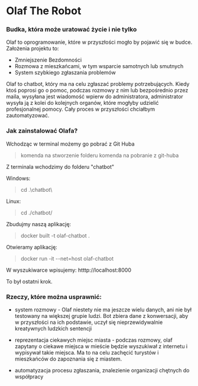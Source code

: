 # Olaf The Robot 
### Budka, która może uratować życie i nie tylko


Olaf to oprogramowanie, które w przyszłości mogło by pojawić się w budce. 
Założenia projektu to:
- Zmniejszenie Bezdomności
- Rozmowa z mieszkańcami, w tym wsparcie samotnych lub smutnych
- System szybkiego zgłaszania problemów


Olaf to chatbot, który ma na celu zgłaszać problemy potrzebujących. Kiedy ktoś poprosi go o pomoc, podczas rozmowy z nim lub bezpośrednio przez maila, wysyłana jest wiadomość wpierw do administratora, administrator wysyła ją z kolei do kolejnych organów, które mogłyby udzielić profesjonalnej pomocy. Cały proces w przyszłości chciałbym zautomatyzować.

### Jak zainstalować Olafa?

Wchodząc w terminal możemy go pobrać z Git Huba
> komenda na stworzenie folderu
> komenda na pobranie z git-huba

Z terminala wchodzimy do folderu "chatbot"

Windows:
>cd .\chatbot\

Linux:
>cd ./chatbot/


Zbudujmy naszą aplikację:
> docker built -t olaf-chatbot .

Otwieramy aplikację:
> docker run -it --net=host olaf-chatbot

W wyszukiwarce wpisujemy: htttp://localhost:8000

To był ostatni krok. 

### Rzeczy, które można usprawnić:
- system rozmowy - Olaf niestety nie ma jeszcze wielu danych, ani nie był testowany na większej grupie ludzi. Bot zbiera dane z konwersacji, aby w przyszłości na ich podstawie, uczył się nieprzewidywalnie kreatywnych ludzkich sentencji

- reprezentacja ciekawych miejsc miasta - podczas rozmowy, olaf zapytany o ciekawe miejsca w mieście będzie wyszukiwał z internetu i wypisywał takie miejsca. Ma to na celu zachęcić turystów i mieszkańców do zapoznania się z miastem.

- automatyzacja procesu zgłaszania, znalezienie organizacji chętnych do współpracy



